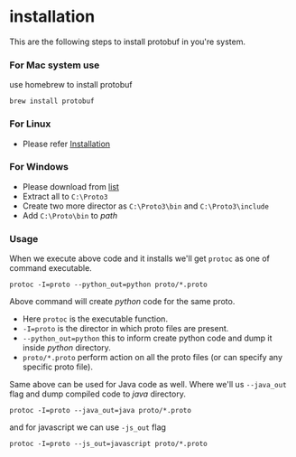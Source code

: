 # installation

This are the following steps to install protobuf in you're system.

### For Mac system use

use homebrew to install protobuf

```shell
brew install protobuf
```

### For Linux

- Please refer [Installation](https://github.com/google/protobuf/releases)

### For Windows

- Please download from [list](https://github.com/google/protobuf/releases)
- Extract all to `C:\Proto3`
- Create two more director as `C:\Proto3\bin` and `C:\Proto3\include`
- Add `C:\Proto\bin` to _path_

### Usage

When we execute above code and it installs we'll get `protoc` as one of command executable.

```shell
protoc -I=proto --python_out=python proto/*.proto
```

Above command will create _python_ code for the same proto.

- Here `protoc` is the executable function.
- `-I=proto` is the director in which proto files are present.
- `--python_out=python` this to inform create python code and dump it inside _python_ directory.
- `proto/*.proto` perform action on all the proto files (or can specify any specific proto file).

Same above can be used for Java code as well. Where we'll us `--java_out` flag and dump compiled code to _java_ directory.

```shell
protoc -I=proto --java_out=java proto/*.proto
```

and for javascript we can use `-js_out` flag

```shell
protoc -I=proto --js_out=javascript proto/*.proto
```
